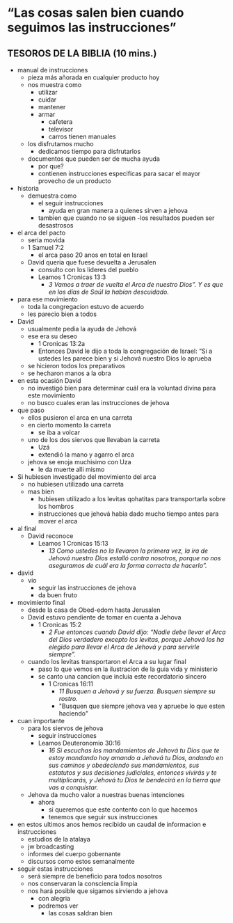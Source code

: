 # “Las cosas salen bien cuando seguimos las instrucciones”

## TESOROS DE LA BIBLIA (10 mins.)

- manual de instrucciones
  - pieza más añorada en cualquier producto hoy
  - nos muestra como
    - utilizar
    - cuidar
    - mantener
    - armar
      - cafetera
      - televisor
      - carros tienen manuales
  - los disfrutamos mucho
    - dedicamos tiempo para disfrutarlos
  - documentos que pueden ser de mucha ayuda
    - por que?
    - contienen instrucciones especificas para sacar el mayor provecho de un producto
- historia
  - demuestra como
    - el seguir instrucciones
      - ayuda en gran manera a quienes sirven a jehova
    - tambien que cuando no se siguen
      -los resultados pueden ser desastrosos
- el arca del pacto
  - seria movida
  - 1 Samuel 7:2
    - el arca paso 20 anos en total en Israel
  - David queria que fuese devuelta a Jerusalen
    - consulto con los lideres del pueblo
    - Leamos 1 Cronicas 13:3
      - _3 Vamos a traer de vuelta el Arca de nuestro Dios”. Y es que en los días de Saúl la habían descuidado._
- para ese movimiento
  - toda la congregacion estuvo de acuerdo
  - les parecio bien a todos
- David
  - usualmente pedia la ayuda de Jehová
  - ese era su deseo
    - 1 Cronicas 13:2a
    - Entonces David le dijo a toda la congregación de Israel: “Si a ustedes les parece bien y si Jehová nuestro Dios lo aprueba
  - se hicieron todos los preparativos
  - se hecharon manos a la obra
- en esta ocasión David
  - no investigó bien para determinar cuál era la voluntad divina para este movimiento
  - no busco cuales eran las instrucciones de jehova
- que paso
  - ellos pusieron el arca en una carreta
  - en cierto momento la carreta
    - se iba a volcar
  - uno de los dos siervos que llevaban la carreta
    - Uzá
    - extendió la mano y agarro el arca
  - jehova se enoja muchisimo con Uza
    - le da muerte alli mismo
- Si hubiesen investigado del movimiento del arca
  - no hubiesen utilizado una carreta
  - mas bien
    - hubiesen utilizado a los levitas qohatitas para transportarla sobre los hombros
    - instrucciones que jehová habia dado mucho tiempo antes para mover el arca
- al final
  - David reconoce
    - Leamos 1 Cronicas 15:13
      - _13 Como ustedes no la llevaron la primera vez, la ira de Jehová nuestro Dios estalló contra nosotros, porque no nos aseguramos de cuál era la forma correcta de hacerlo”._
- david
  - vio
    - seguir las instrucciones de jehova
    - da buen fruto
- movimiento final
  - desde la casa de Obed-edom hasta Jerusalen
  - David estuvo pendiente de tomar en cuenta a Jehova
    - 1 Cronicas 15:2
      - _2 Fue entonces cuando David dijo: “Nadie debe llevar el Arca del Dios verdadero excepto los levitas, porque Jehová los ha elegido para llevar el Arca de Jehová y para servirle siempre”._
  - cuando los levitas transportaron el Arca a su lugar final
    - paso lo que vemos en la ilustracion de la guia vida y ministerio
    - se canto una cancion que incluia este recordatorio sincero
      - 1 Cronicas 16:11
        - _11 Busquen a Jehová y su fuerza. Busquen siempre su rostro._
        - "Busquen que siempre jehova vea y apruebe lo que esten haciendo"
- cuan importante
  - para los siervos de jehova
    - seguir instrucciones
    - Leamos Deuteronomio 30:16
      - _16 Si escuchas los mandamientos de Jehová tu Dios que te estoy mandando hoy amando a Jehová tu Dios, andando en sus caminos y obedeciendo sus mandamientos, sus estatutos y sus decisiones judiciales, entonces vivirás y te multiplicarás, y Jehová tu Dios te bendecirá en la tierra que vas a conquistar._
  - Jehova da mucho valor a nuestras buenas intenciones
    - ahora
      - si queremos que este contento con lo que hacemos
      - tenemos que seguir sus instrucciones
- en estos ultimos anos hemos recibido un caudal de informacion e instrucciones
  - estudios de la atalaya
  - jw broadcasting
  - informes del cuerpo gobernante
  - discursos como estos semanalmente
- seguir estas instrucciones
  - será siempre de beneficio para todos nosotros
  - nos conservaran la consciencia limpia
  - nos hará posible que sigamos sirviendo a jehova
    - con alegria
    - podremos ver
      - las cosas saldran bien
